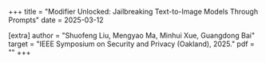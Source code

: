+++
title = "Modifier Unlocked: Jailbreaking Text-to-Image Models Through Prompts"
date = 2025-03-12

[extra]
author = "Shuofeng Liu, Mengyao Ma, Minhui Xue, Guangdong Bai"
target = "IEEE Symposium on Security and Privacy (Oakland), 2025."
pdf = ""
+++
